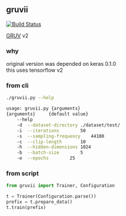 ## gruvii
[![Build Status](http://build.eberlein.io:8080/job/python_gruvii/badge/icon)](http://build.eberlein.io:8080/job/python_gruvii/)<br>

[GRUV](https://github.com/smthnspcl/GRUV) v2
### why
original version was depended on keras 0.1.0<br>
this uses tensorflow v2
### from cli
```bash
./gruvii.py --help

usage: gruvii.py {arguments}
{arguments}		{default value}
	--help
	-d	--dataset-directory	./dataset/test/
	-i	--iterations		50
	-s	--sampling-frequency	44100
	-c	--clip-length		10
	-h	--hidden-dimensions	1024
	-b	--batch-size		5
	-e	--epochs		25
```

### from script
```python
from gruvii import Trainer, Configuration

t = Trainer(Configuration.parse())
prefix = t.prepare_data()
t.train(prefix)
```
